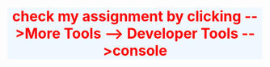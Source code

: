 
<html lang="en">
<head>
    <meta charset="UTF-8">
    <meta http-equiv="X-UA-Compatible" content="IE=edge">
    <meta name="viewport" content="width=device-width, initial-scale=1.0">
    <title>assignment</title>
</head>
<body>
    <h1 style="text-align: center; background-color: aliceblue; color: red; ">check my assignment by clicking -->More Tools --> Developer Tools -->console</h1>
   <script src="script.js">
        

    </script>
</body>
</html>
